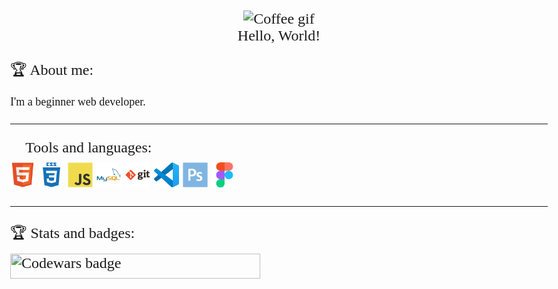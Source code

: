 <!-- import -->
<head>
    <style>
        @import url("https://fonts.googleapis.com/css2?family=Caveat&display=swap");
    </style>
</head>
<body style="font-family: Caveat; font-size: 24px">
    <!-- info -->
    <div style="margin: 10px 0; text-align: center">
        <img
            src="https://i.gifer.com/Vg1.gif"
            alt="Coffee gif"
            width="200"
            height="200" />
        <p style="margin: 0; margin-bottom: 23px; vertical-align: middle">
            Hello, World!
        </p>
    </div>
    <!-- about -->
    <div>
        <p style="margin: 10px 0">&#x1F3C6 About me:</p>
        <p style="font-size: 18px">I'm a beginner web developer.</p>
    </div>
    <hr height="5px" color="rgb(54, 54, 54)" />
    <!-- tools -->
    <div>
        <p style="margin: 10px 0">&#x1F527 Tools and languages:</p>
        <a
            style="text-decoration: none"
            target="_blank"
            rel="noopener noreferrer"
            href="https://github.com/devicons/devicon/blob/master/icons/html5/html5-original.svg">
            <img
                src="https://github.com/devicons/devicon/raw/master/icons/html5/html5-original.svg"
                title="HTML5"
                alt="HTML"
                width="40"
                height="40" />
        </a>
        <a
            style="text-decoration: none"
            target="_blank"
            rel="noopener noreferrer"
            href="https://github.com/devicons/devicon/blob/master/icons/css3/css3-plain-wordmark.svg">
            <img
                src="https://github.com/devicons/devicon/raw/master/icons/css3/css3-plain-wordmark.svg"
                title="CSS3"
                alt="CSS"
                width="40"
                height="40" />
        </a>
        <a
            style="text-decoration: none"
            target="_blank"
            rel="noopener noreferrer"
            href="https://github.com/devicons/devicon/blob/master/icons/javascript/javascript-original.svg">
            <img
                src="https://github.com/devicons/devicon/raw/master/icons/javascript/javascript-original.svg"
                title="JavaScript"
                alt="JavaScript"
                width="40"
                height="40" />
        </a>
        <a
            style="text-decoration: none"
            target="_blank"
            rel="noopener noreferrer"
            href="https://github.com/devicons/devicon/blob/master/icons/mysql/mysql-original-wordmark.svg">
            <img
                src="https://github.com/devicons/devicon/raw/master/icons/mysql/mysql-original-wordmark.svg"
                title="MySQL"
                width="40"
                height="40" />
        </a>
        <a
            style="text-decoration: none"
            target="_blank"
            rel="noopener noreferrer"
            href="https://github.com/devicons/devicon/blob/master/icons/git/git-original-wordmark.svg">
            <img
                src="https://github.com/devicons/devicon/raw/master/icons/git/git-original-wordmark.svg"
                title="Git"
                width="40"
                height="40" />
        </a>
        <a
            style="text-decoration: none"
            target="_blank"
            rel="noopener noreferrer"
            href="https://github.com/devicons/devicon/blob/master/icons/vscode/vscode-original.svg">
            <img
                src="https://github.com/devicons/devicon/raw/master/icons/vscode/vscode-original.svg"
                title="VSCode"
                width="40"
                height="40" />
        </a>
        <a
            style="text-decoration: none"
            target="_blank"
            rel="noopener noreferrer"
            href="https://github.com/devicons/devicon/blob/master/icons/photoshop/photoshop-plain.svg">
            <img
                src="https://github.com/devicons/devicon/raw/master/icons/photoshop/photoshop-plain.svg"
                title="Photoshop"
                width="40"
                height="40" />
        </a>
        <a
            style="text-decoration: none"
            target="_blank"
            rel="noopener noreferrer"
            href="https://github.com/devicons/devicon/blob/master/icons/figma/figma-original.svg">
            <img
                src="https://github.com/devicons/devicon/raw/master/icons/figma/figma-original.svg"
                title="Figma"
                width="40"
                height="40" />
        </a>
    </div>
    <hr height="5px" color="rgb(54, 54, 54)" />
    <!-- stats -->
    <div>
        <p style="margin: 10px 0">&#x1F3C6 Stats and badges:</p>
        <img
            src="https://www.codewars.com/users/restall-sebbe/badges/large"
            title="Codewars badge"
            width="400"
            height="40" />
    </div>
</body>
